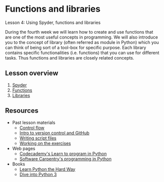# Functions and libraries
Lesson 4: Using Spyder, functions and libraries

During the fourth week we will learn how to create and use functions that are one of the most useful concepts in programming. We will also introduce you
to the concept of library (often referred as module in Python) which you can think of being sort of a tool-box for specific purpose. Each library contains
specific functionalities (i.e. functions) that you can use for different tasks. Thus functions and libraries are closely related concepts.  

## Lesson overview

1. [Spyder](Lecture/spyder.md)
2. [Functions](Lecture/functions.md)
3. [Libraries](Lecture/libraries.md)

## Resources
- Past lesson materials
  - [Control flow](https://github.com/Python-for-geo-people/Control-flow)
  - [Intro to version control and GitHub](https://github.com/Python-for-geo-people/Diving-into-Python/tree/master/Lesson/intro-to-GitHub.md)
  - [Writing script files](https://github.com/Python-for-geo-people/Diving-into-Python/tree/master/Lesson/writing-scripts.md)
  - [Working on the exercises](https://github.com/Python-for-geo-people/Diving-into-Python/tree/master/Lesson/working-on-assignment.md)
- Web pages
  - [Codecademy's Learn to program in Python](https://www.codecademy.com/learn/python)
  - [Software Carpentry's programming in Python](https://swcarpentry.github.io/python-novice-inflammation/)
- Books
  - [Learn Python the Hard Way](http://learnpythonthehardway.org/book/)
  - [Dive into Python 3](http://www.diveinto.org/python3/)
